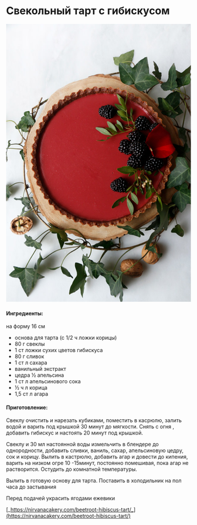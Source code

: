 # Свекольный тарт с гибискусом

![](../../pics/beetroot-hibiscus-tart-4.jpg)

#### Ингредиенты:

на форму 16 см

* основа для тарта \(с 1/2 ч ложки корицы\)
* 80 г свеклы
* 1 ст ложки сухих цветов гибискуса
* 80 г сливок
* 1 ст л сахара
* ванильный экстракт
* цедра ½ апельсина
* 1 ст л апельсинового сока
* ½ ч л корица
* 1,5 ст л агара

#### Приготовление:

Свеклу очистить и нарезать кубиками, поместить в касрюлю, залить водой и варить под крышкой 30 минут до мягкости. Снять с огня , добавить гибискус и настоять 20 минут под крышкой. 

Свеклу и 30 мл настоянной воды измельчить в блендере до однородности, добавить сливки, ваниль, сахар, апельсиновую цедру, сок и корицу. Вылить в кастрюлю, добавить агар и довести до кипения, варить на низком огре 10 -15минут, постоянно помешивая, пока агар не растворится. Остудить до комнатной температуры.

Вылить в готовую основу для тарта. Поставить в холодильник на пол часа до застывания

Перед подачей украсить ягодами ежевики

[_https://nirvanacakery.com/beetroot-hibiscus-tart/_](https://nirvanacakery.com/beetroot-hibiscus-tart/)


